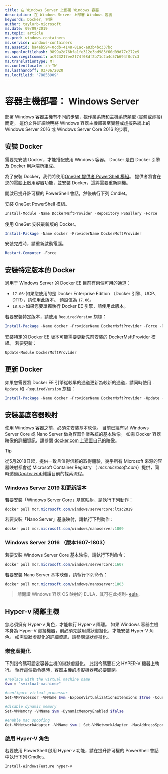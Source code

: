 ```yaml
---
title: 在 Windows Server 上部署 Windows 容器
description: 在 Windows Server 上部署 Windows 容器
keywords: Docker, 容器
author: taylorb-microsoft
ms.date: 09/09/2019
ms.topic: article
ms.prod: windows-containers
ms.service: windows-containers
ms.assetid: ba4eb594-0cdb-4148-81ac-a83b4bc337bc
ms.openlocfilehash: 9899a2d76bfa1fe312e3bd983f60d09d77c272e9
ms.sourcegitcommit: ac923217ee2f74f08df2b71c2a4c57b694f0d7c3
ms.translationtype: MT
ms.contentlocale: zh-TW
ms.lasthandoff: 03/06/2020
ms.locfileid: "78853909"
---
```

# <a name="container-host-deployment-windows-server"></a>容器主機部署： Windows Server

部署 Windows 容器主機有不同的步驟，視作業系統和主機系統類型 (實體或虛擬) 而定。 這份文件詳細說明將 Windows 容器主機部署至實體或虛擬系統上的 Windows Server 2016 或 Windows Server Core 2016 的步驟。

## <a name="install-docker"></a>安裝 Docker

需要先安裝 Docker，才能搭配使用 Windows 容器。 Docker 是由 Docker 引擎及 Docker 用戶端所組成。

為了安裝 Docker，我們將使用[OneGet 提供者 PowerShell 模組](https://github.com/OneGet/MicrosoftDockerProvider)。 提供者將會在您的電腦上啟用容器功能，並安裝 Docker，這將需要重新開機。

開啟已提升許可權的 PowerShell 會話，然後執行下列 Cmdlet。

安裝 OneGet PowerShell 模組。

```PowerShell
Install-Module -Name DockerMsftProvider -Repository PSGallery -Force
```

使用 OneGet 安裝最新版的 Docker。

```PowerShell
Install-Package -Name docker -ProviderName DockerMsftProvider
```

安裝完成時，請重新啟動電腦。

```PowerShell
Restart-Computer -Force
```

## <a name="install-a-specific-version-of-docker"></a>安裝特定版本的 Docker

適用于 Windows Server 的 Docker EE 目前有兩個可用的通道：

* `17.06`-如果您使用的是 Docker Enterprise Edition （Docker 引擎、UCP、DTR），請使用此版本。 預設值為 `17.06`。
* `18.03`-如果您要單獨執行 Docker EE 引擎，請使用此版本。

若要安裝特定版本，請使用 `RequiredVersion` 旗標：

```PowerShell
Install-Package -Name docker -ProviderName DockerMsftProvider -Force -RequiredVersion 18.03
```

安裝特定的 Docker EE 版本可能需要更新先前安裝的 DockerMsftProvider 模組。 若要更新：

```PowerShell
Update-Module DockerMsftProvider
```

## <a name="update-docker"></a>更新 Docker

如果您需要將 Docker EE 引擎從較早的通道更新為較新的通道，請同時使用 `-Update` 和 `-RequiredVersion` 旗標：

```PowerShell
Install-Package -Name docker -ProviderName DockerMsftProvider -Update -Force -RequiredVersion 18.03
```

## <a name="install-base-container-images"></a>安裝基底容器映射

使用 Windows 容器之前，必須先安裝基本映像。 目前已經有以 Windows Server Core 或 Nano Server 做為容器作業系統的基本映像。 如需 Docker 容器映像的詳細資訊，請參閱 [docker.com 上建置自己的映像](https://docs.docker.com/engine/tutorials/dockerimages/)。

> [!TIP]
> 從5月2018日起，提供一致且值得信賴的取得體驗，幾乎所有 Microsoft 來源的容器映射都會從 Microsoft Container Registry （ _mcr.microsoft.com_）提供，同時透過[_Docker Hub_](https://hub.docker.com/publishers/microsoftowner)維護目前的探索流程。

### <a name="windows-server-2019-and-newer"></a>Windows Server 2019 和更新版本

若要安裝「Windows Server Core」基底映射，請執行下列動作：

```PowerShell
docker pull mcr.microsoft.com/windows/servercore:ltsc2019
```

若要安裝「Nano Server」基底映射，請執行下列動作：

```PowerShell
docker pull mcr.microsoft.com/windows/nanoserver:1809
```

### <a name="windows-server-2016-versions-1607-1803"></a>Windows Server 2016 （版本1607-1803）

若要安裝 Windows Server Core 基本映像，請執行下列命令：

```PowerShell
docker pull mcr.microsoft.com/windows/servercore:1607
```

若要安裝 Nano Server 基本映像，請執行下列命令：

```PowerShell
docker pull mcr.microsoft.com/windows/nanoserver:1803
```

> 請閱讀 Windows 容器 OS 映射的 EULA，其可在此找到- [eula](../images-eula.md)。

## <a name="hyper-v-isolation-host"></a>Hyper-v 隔離主機

您必須擁有 Hyper-v 角色，才能執行 Hyper-v 隔離。 如果 Windows 容器主機本身為 Hyper-V 虛擬機器，則必須先啟用巢狀虛擬化，才能安裝 Hyper-V 角色。 如需巢狀虛擬化的詳細資訊，請參閱[巢狀虛擬化](https://docs.microsoft.com/virtualization/hyper-v-on-windows/user-guide/nested-virtualization)。

### <a name="nested-virtualization"></a>嵌套虛擬化

下列指令碼可設定容器主機的巢狀虛擬化。 此指令碼要在父 HYPER-V 機器上執行。 執行這個指令碼時，容器主機的虛擬機器務必要關閉。

```PowerShell
#replace with the virtual machine name
$vm = "<virtual-machine>"

#configure virtual processor
Set-VMProcessor -VMName $vm -ExposeVirtualizationExtensions $true -Count 2

#disable dynamic memory
Set-VMMemory -VMName $vm -DynamicMemoryEnabled $false

#enable mac spoofing
Get-VMNetworkAdapter -VMName $vm | Set-VMNetworkAdapter -MacAddressSpoofing On
```

### <a name="enable-the-hyper-v-role"></a>啟用 Hyper-V 角色

若要使用 PowerShell 啟用 Hyper-v 功能，請在提升許可權的 PowerShell 會話中執行下列 Cmdlet。

```PowerShell
Install-WindowsFeature hyper-v
```
